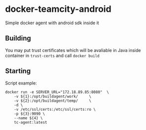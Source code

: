 # docker-teamcity-android
Simple docker agent with android sdk inside it

## Building
You may put trust certificates which will be avaliable in Java inside container in `trust-certs`
and call `docker build`


## Starting

Script example:

```
docker run -e SERVER_URL="172.18.89.85:8080"  \
    -v ${1}:/opt/buildagent/work/     \
    -v ${2}:/opt/buildagent/temp/     \
    -d \
    -v /etc/ssl/certs:/etc/ssl/certs:ro \
    -p ${3}:9090 \
    --name ${4} \
    tc-agent:latest
```
